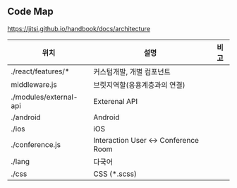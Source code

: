 ## Code Map

https://jitsi.github.io/handbook/docs/architecture

|위치|설명|비고|
|---|---|---|
|./react/features/*|커스텀개발, 개별 컴포넌트||
|middleware.js|브릿지역할(응용계층과의 연결)||
|./modules/external-api|Exterenal API||
|./android|Android||
|./ios|iOS||
|./conference.js|Interaction User <-> Conference Room||
|./lang|다국어||
|./css|CSS (*.scss)||

